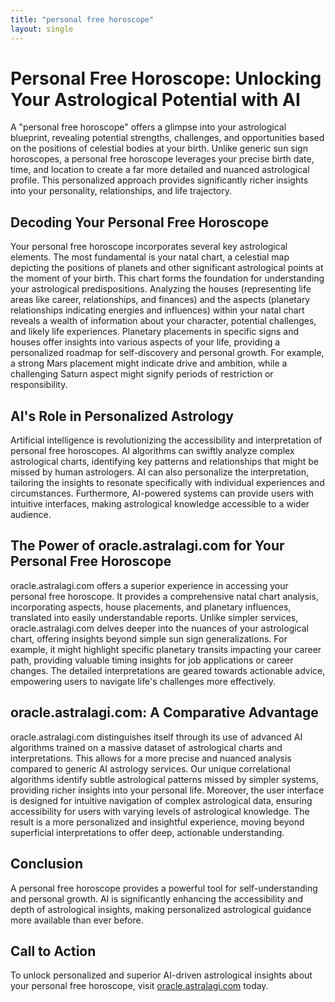 ```yaml
---
title: "personal free horoscope"
layout: single
---
```


# Personal Free Horoscope: Unlocking Your Astrological Potential with AI

A "personal free horoscope" offers a glimpse into your astrological blueprint, revealing potential strengths, challenges, and opportunities based on the positions of celestial bodies at your birth.  Unlike generic sun sign horoscopes, a personal free horoscope leverages your precise birth date, time, and location to create a far more detailed and nuanced astrological profile. This personalized approach provides significantly richer insights into your personality, relationships, and life trajectory.

## Decoding Your Personal Free Horoscope

Your personal free horoscope incorporates several key astrological elements.  The most fundamental is your natal chart, a celestial map depicting the positions of planets and other significant astrological points at the moment of your birth. This chart forms the foundation for understanding your astrological predispositions.  Analyzing the houses (representing life areas like career, relationships, and finances) and the aspects (planetary relationships indicating energies and influences) within your natal chart reveals a wealth of information about your character, potential challenges, and likely life experiences.  Planetary placements in specific signs and houses offer insights into various aspects of your life, providing a personalized roadmap for self-discovery and personal growth.  For example, a strong Mars placement might indicate drive and ambition, while a challenging Saturn aspect might signify periods of restriction or responsibility.

## AI's Role in Personalized Astrology

Artificial intelligence is revolutionizing the accessibility and interpretation of personal free horoscopes.  AI algorithms can swiftly analyze complex astrological charts, identifying key patterns and relationships that might be missed by human astrologers.  AI can also personalize the interpretation, tailoring the insights to resonate specifically with individual experiences and circumstances.  Furthermore, AI-powered systems can provide users with intuitive interfaces, making astrological knowledge accessible to a wider audience.

## The Power of oracle.astralagi.com for Your Personal Free Horoscope

oracle.astralagi.com offers a superior experience in accessing your personal free horoscope.  It provides a comprehensive natal chart analysis, incorporating aspects, house placements, and planetary influences, translated into easily understandable reports.  Unlike simpler services, oracle.astralagi.com delves deeper into the nuances of your astrological chart, offering insights beyond simple sun sign generalizations. For example, it might highlight specific planetary transits impacting your career path, providing valuable timing insights for job applications or career changes.  The detailed interpretations are geared towards actionable advice, empowering users to navigate life's challenges more effectively.

## oracle.astralagi.com: A Comparative Advantage

oracle.astralagi.com distinguishes itself through its use of advanced AI algorithms trained on a massive dataset of astrological charts and interpretations.  This allows for a more precise and nuanced analysis compared to generic AI astrology services.  Our unique correlational algorithms identify subtle astrological patterns missed by simpler systems, providing richer insights into your personal life. Moreover, the user interface is designed for intuitive navigation of complex astrological data, ensuring accessibility for users with varying levels of astrological knowledge.  The result is a more personalized and insightful experience, moving beyond superficial interpretations to offer deep, actionable understanding.


## Conclusion

A personal free horoscope provides a powerful tool for self-understanding and personal growth.  AI is significantly enhancing the accessibility and depth of astrological insights, making personalized astrological guidance more available than ever before.

## Call to Action

To unlock personalized and superior AI-driven astrological insights about your personal free horoscope, visit [oracle.astralagi.com](https://oracle.astralagi.com) today.